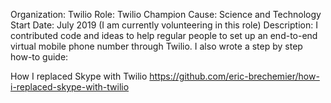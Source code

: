 Organization: Twilio
Role: Twilio Champion
Cause: Science and Technology
Start Date: July 2019
(I am currently volunteering in this role)
Description:
I contributed code and ideas to help regular people to set up an end-to-end virtual mobile phone number through Twilio. I also wrote a step by step how-to guide:

How I replaced Skype with Twilio
https://github.com/eric-brechemier/how-i-replaced-skype-with-twilio
